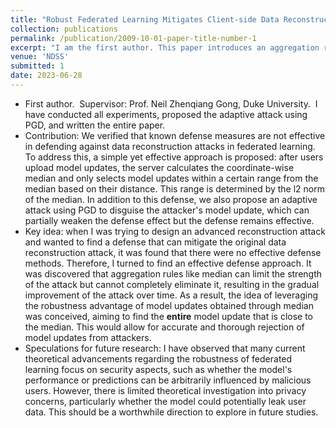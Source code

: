 ```yaml
---
title: "Robust Federated Learning Mitigates Client-side Data Reconstruction Attacks"
collection: publications
permalink: /publication/2009-10-01-paper-title-number-1
excerpt: "I am the first author. This paper introduces an aggregation rule to mitigate data reconstruction attacks. Additionally, it presents an adaptive attack that has the capability to subtly undermine the proposed defense. &nbsp;&nbsp;&nbsp;&nbsp;&nbsp;<a href='/publication/2009-10-01-paper-title-number-1' target='_blank' style='color: #007bff; text-decoration: none; font-size: 20px;'>details...</a>"
venue: 'NDSS'
submitted: 1
date: 2023-06-28
---
```

* First author. &nbsp;Supervisor: Prof. Neil Zhenqiang Gong, Duke University. &nbsp;I have conducted all experiments, proposed the adaptive attack using PGD, and written the entire paper.
* Contribution: We verified that known defense measures are not effective in defending against data reconstruction attacks in federated learning. To address this, a simple yet effective approach is proposed: after users upload model updates, the server calculates the coordinate-wise median and only selects model updates within a certain range from the median based on their distance. This range is determined by the l2 norm of the median. In addition to this defense, we also propose an adaptive attack using PGD to disguise the attacker's model update, which can partially weaken the defense effect but the defense remains effective.
* Key idea: when I was trying to design an advanced reconstruction attack and wanted to find a defense that can mitigate the original data reconstruction attack, it was found that there were no effective defense methods. Therefore, I turned to find an effective defense approach. It was discovered that aggregation rules like median can limit the strength of the attack but cannot completely eliminate it, resulting in the gradual improvement of the attack over time. As a result, the idea of leveraging the robustness advantage of model updates obtained through median was conceived, aiming to find the **entire** model update that is close to the median. This would allow for accurate and thorough rejection of model updates from attackers.
* Speculations for future research: I have observed that many current theoretical advancements regarding the robustness of federated learning focus on security aspects, such as whether the model's performance or predictions can be arbitrarily influenced by malicious users. However, there is limited theoretical investigation into privacy concerns, particularly whether the model could potentially leak user data. This should be a worthwhile direction to explore in future studies.


